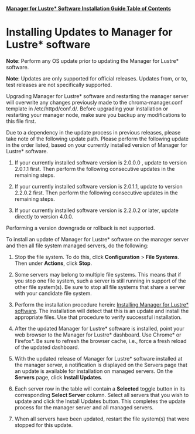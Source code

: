 [**Manager for Lustre\* Software Installation Guide Table of Contents**](ig_TOC.md)
# Installing Updates to Manager for Lustre\* software

**Note**: Perform any OS update prior to updating the Manager for
Lustre\* software.

**Note**: Updates are only supported for official releases. Updates
from, or to, test releases are not specifically supported.

Upgrading Manager for Lustre\* software and restarting the manager
server will overwrite any changes previously made to the
chroma-manager.conf template in /etc/httpd/conf.d/. Before upgrading
your installation or restarting your manager node, make sure you backup
any modifications to this file first.

Due to a dependency in the update process in previous releases, please
take note of the following update path. Please perform the following
update in the order listed, based on your currently installed version of
Manager for Lustre\* software.

1.  If your currently installed software version is 2.0.0.0 , update to
    version 2.0.1.1 first. Then perform the following consecutive
    updates in the remaining steps.

2.  If your currently installed software version is 2.0.1.1, update to
    version 2.2.0.2 first. Then perform the following consecutive
    updates in the remaining steps.

3.  If your currently installed software version is 2.2.0.2 or later,
    update directly to version 4.0.0.

Performing a version downgrade or rollback is not supported.

To install an update of Manager for Lustre\* software on the manager
server and then all file system managed servers, do the following:

1.  Stop the file system. To do this, click **Configuration** &gt;
    **File Systems**. Then under **Actions**, click **Stop**.

2.  Some servers may belong to multiple file systems. This means that if
    you stop one file system, such a server is still running in support
    of the other file system(s). Be sure to stop all file systems that
    share a server with your candidate file system.

3.  Perform the installation procedure herein: [Installing Manager
    for Lustre\* software](#installing-manager-for-lustre-software).
    The installation will detect that this is an update and install the
    appropriate files. Use that procedure to verify successful
    installation.

4.  After the updated Manager for Lustre\* software is installed,
    point your web browser to the Manager for Lustre\* dashboard.
    Use Chrome\* or Firefox\*. Be sure to refresh the browser cache,
    i.e., force a fresh reload of the updated dashboard.

5.  With the updated release of Manager for Lustre\* software
    installed at the manager server, a notification is displayed on the
    Servers page that an update is available for installation on managed
    servers. On the **Servers** page, click **Install Updates**.

6.  Each server row in the table will contain a **Selected** toggle
    button in its corresponding **Select Server** column. Select all
    servers that you wish to update and click the Install Updates
    button. This completes the update process for the manager server and
    all managed servers.

7.  When all servers have been updated, restart the file system(s) that
    were stopped for this update.
